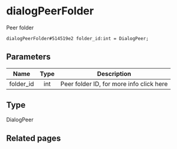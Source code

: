 # dialogPeerFolder
Peer folder

```
dialogPeerFolder#514519e2 folder_id:int = DialogPeer;
```

## Parameters
| Name | Type | Description |
| ---- | :----: | ----------- |
| folder_id | int | Peer folder ID, for more info click here |


## Type
DialogPeer

## Related pages
